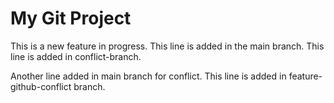 # My Git Project
This is a new feature in progress.
This line is added in the main branch.
This line is added in conflict-branch.

Another line added in main branch for conflict.
This line is added in feature-github-conflict branch.

